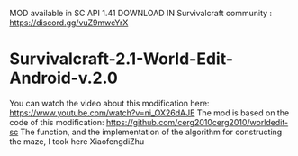 MOD available in SC API 1.41
DOWNLOAD IN Survivalcraft community : https://discord.gg/vuZ9mwcYrX


# Survivalcraft-2.1-World-Edit-Android-v.2.0
You can watch the video about this modification here: https://www.youtube.com/watch?v=ni_OX26dAJE
The mod is based on the code of this modification: https://github.com/cerg2010cerg2010/worldedit-sc
The function, and the implementation of the algorithm for constructing the maze, I took here XiaofengdiZhu
